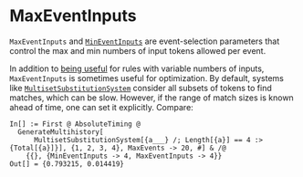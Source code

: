 # MaxEventInputs

`MaxEventInputs` and [`MinEventInputs`](MinEventInputs.md) are event-selection parameters that control the max and min
numbers of input tokens allowed per event.

In addition to [being useful](MinEventInputs.md) for rules with variable numbers of inputs, `MaxEventInputs` is
sometimes useful for optimization. By default, systems like
[`MultisetSubstitutionSystem`](/Documentation/Systems/MultisetSubstitutionSystem.md) consider all subsets of tokens to
find matches, which can be slow. However, if the range of match sizes is known ahead of time, one can set it explicitly.
Compare:

```wl
In[] := First @ AbsoluteTiming @
  GenerateMultihistory[
      MultisetSubstitutionSystem[{a___} /; Length[{a}] == 4 :> {Total[{a}]}], {1, 2, 3, 4}, MaxEvents -> 20, #] & /@
    {{}, {MinEventInputs -> 4, MaxEventInputs -> 4}}
Out[] = {0.793215, 0.014419}
```
